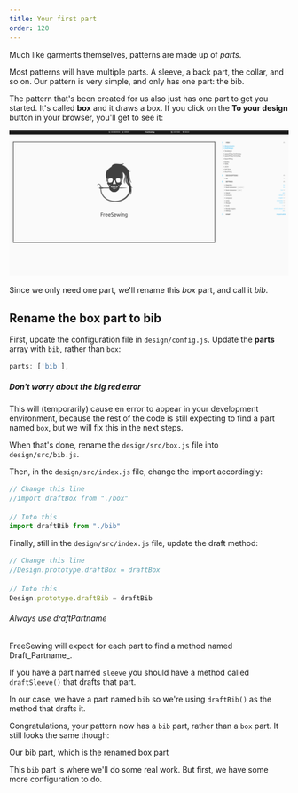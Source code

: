 ```yaml
---
title: Your first part
order: 120
---
```


Much like garments themselves, patterns are made up of _parts_.

Most patterns will have multiple parts. A sleeve, a back part, the collar, and so on.
Our pattern is very simple, and only has one part: the bib.

The pattern that's been created for us also just has one part to get you started.
It's called **box** and it draws a box. If you click on the **To your design**
button in your browser, you'll get to see it:

![The default pattern with its box part](./step1.png)

Since we only need one part, we'll rename this _box_ part, and call it _bib_.

## Rename the box part to bib

First, update the configuration file in `design/config.js`.
Update the **parts** array with `bib`, rather than `box`:

```js
parts: ['bib'],
```

<Note>

##### Don't worry about the big red error

This will (temporarily) cause en error to appear in your development environment, because the rest of the code is still expecting to find a part named `box`, but we will fix this in the next steps.

</Note>

When that's done, rename the `design/src/box.js` file into `design/src/bib.js`.

Then, in the `design/src/index.js` file, change the import accordingly:

```js
// Change this line
//import draftBox from "./box"

// Into this
import draftBib from "./bib"
```

Finally, still in the `design/src/index.js` file, update the draft method:

```js
// Change this line
//Design.prototype.draftBox = draftBox

// Into this
Design.prototype.draftBib = draftBib
```

<Tip>

###### Always use draftPartname

FreeSewing will expect for each part to find a method named Draft\_Partname\_.

If you have a part named `sleeve` you should have a method called `draftSleeve()` that drafts that part.

In our case, we have a part named `bib` so we're using `draftBib()` as the method that drafts it.

</Tip>

Congratulations, your pattern now has a `bib` part, rather than a `box` part.
It still looks the same though:

<Example pattern="tutorial" part="step1">
Our bib part, which is the renamed box part
</Example>

This `bib` part is where we'll do some real work. But first, we have some more configuration to do.
